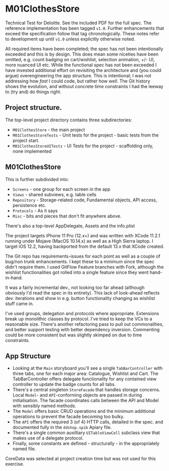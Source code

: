# M01ClothesStore

Technical Test for Deloitte.  See the included PDF for the full spec.  The reference implementation has been tagged `v1.0`.  Further enhancements that exceed the specification follow that tag chronologically. These notes refer to development up until `v1.0` unless explicitly otherwise noted. 

All required items have been completed; the spec has not been intentionally exceeded and this is by design.  This does mean some niceties have been omitted, e.g. count badging on cart/wishlist, selection animation, +/- UI, more nuanced UI etc.  While the functional spec has not been exceeded I have invested additional effort on revisiting the architecture and (you could argue) overengineering the app structure.  This is intentional; I was not addressing how *fast* I could code, but rather how *well*.  The Git history shows the evolution, and without concrete time constraints I had the leeway to (try and) do things right.

## Project structure.

The top-level project directory contains three subdirectories:

- `M01ClothesStore` - the main project
- `M01ClothesStoreTests` - Unit tests for the project - basic tests from the project start.  
- `M01ClothesStoreUITests` - UI Tests for the project - scaffolding only, none implemented

## M01ClothesStore

This is further subdivided into: 

- `Screens` - one group for each screen in the app
- `Views` - shared subviews, e.g. table cells
- `Repository` - Storage-related code, Fundamental objects, API access, persistence etc.
- `Protocols` - As it says
- `Misc` - bits and pieces that don't fit anywhere above.

There's also a top-level AppDelegate, Assets and the info.plist

The project targets iPhone 11 Pro (12.x+) and was written with XCode 11.2.1 running under Mojave (MacOS 10.14.x) as well as a High Sierra laptop.  I target iOS 12.2, having backported from the default 13.x that XCode created.  

The Git repo has requirements-issues for each point as well as a couple of bug/non trunk enhancements.  I kept these to a minimum since the spec didn't require them.  I used GitFlow Feature branches with Fork, although the wishlist functionalities got rolled into a single feature since they went hand-in-hand.

It was a fairly incremental dev., not looking too far ahead (although obviously I'd read the spec in its entirety).  This lack of look-ahead reflects dev. iterations and show in e.g. button functionality changing as wishlist stuff came in.

I've used groups, delegation and protocols where appropriate.  Extensions break up monolithic classes by protocol.  I've tried to keep the VCs to a reasonable size.  There's another refactoring pass to pull out commonalities, and better support testing with better dependency inversion.  Commenting could be more consistent but was slightly skimped on due to time constraints.

## App Structure

- Looking at the `Main` storyboard you'll see a single `TabBarController` with three tabs, one for each major area: Catalogue, Wishlist and Cart.   The TabBarController offers delegate functionality for any contained view controller to update the badge counts for all tabs.  
- There's a central singleton `StoreFacade` that handles storage concerns.  Local `Model`- and `API`-conforming objects are passed in during initialisation.  The facade coordinates calls between the API and Model with sensibly named methods. 
- The `Model` offers basic CRUD operations and the minimum additional operations to prevent the facade becoming too bulky.
- The `API` offers the required 3 (of 4) HTTP calls, detailed in the spec. and documented fully in the `ddshop.spib` Apiary file.
- There's a single common auxilliary `UITableViewCell` subclass view that makes use of a delegate protocol.  
- Finally, some constants are defined - structurally - in the appropriately named file. 

CoreData was selected at project creation time but was not used for this exercise.
